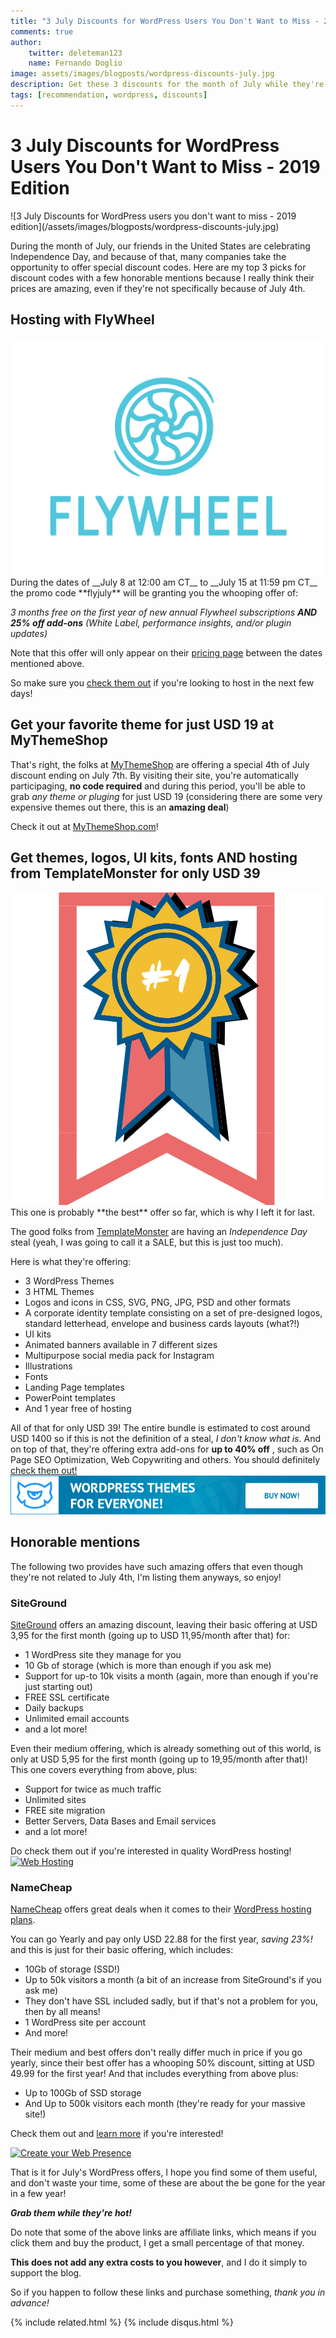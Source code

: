 ```yaml
---
title: "3 July Discounts for WordPress Users You Don't Want to Miss - 2019 Edition"
comments: true
author:
    twitter: deleteman123
    name: Fernando Doglio
image: assets/images/blogposts/wordpress-discounts-july.jpg
description: Get these 3 discounts for the month of July while they're still active! Don't miss them! 
tags: [recommendation, wordpress, discounts]
---
```


# 3 July Discounts for WordPress Users You Don't Want to Miss - 2019 Edition

<div class="post-header-img" markdown="1">
![3 July Discounts for WordPress users you don't want to miss - 2019 edition](/assets/images/blogposts/wordpress-discounts-july.jpg)
</div>

During the month of July, our friends in the United States are celebrating Independence Day, and because of that, many companies take the opportunity to offer special discount codes. 
Here are my top 3 picks for discount codes with a few honorable mentions because I really think their prices are amazing, even if they're not specifically because of July 4th.


## Hosting with FlyWheel
<div id="flywheel-logo">
    <a href="https://share.getf.ly/d11v3j" target="_blank" ><img src="/assets/images/flywheel_logo_vert_blue.png" alt="FlyWheel" /></a>
</div>
During the dates of __July 8 at 12:00 am CT__ to __July 15 at 11:59 pm CT__ the promo code **flyjuly** will be granting you the whooping offer of:

_3 months free on the first year of new annual Flywheel subscriptions **AND 25% off add-ons** (White Label, performance insights, and/or plugin updates)_

Note that this offer will only appear on their [pricing page](https://getflywheel.com/pricing/) between the dates mentioned above.

So make sure you [check them out](https://share.getf.ly/d11v3j) if you're looking to host in the next few days!

## Get your favorite theme for just USD 19 at MyThemeShop
That's right, the folks at [MyThemeShop](https://mythemeshop.com/) are offering a special 4th of July discount ending on July 7th.
By visiting their site, you're automatically participaging, **no code required** and during this period, you'll be able to grab _any theme or pluging_ for just USD 19 (considering there are some very expensive themes out there, this is an **amazing deal**)

Check it out at [MyThemeShop.com](https://mythemeshop.com/)!

## Get themes, logos, UI kits, fonts AND hosting from TemplateMonster for only USD 39
<div id="number1prize">
<img src="/assets/images/number1.png" alt="Best offer" />
</div>
This one is probably **the best** offer so far, which is why I left it for last.

The good folks from [TemplateMonster](https://www.templatemonster.com/?aff=mywritingcorner) are having an _Independence Day_ steal (yeah, I was going to call it a SALE, but this is just too much). 

<p style="clear:both"></p>

Here is what they're offering:

- 3 WordPress Themes
- 3 HTML Themes
- Logos and icons in CSS, SVG, PNG, JPG, PSD and other formats
- A corporate identity template consisting on a set of pre-designed logos, standard letterhead, envelope and business cards layouts (what?!)
- UI kits
- Animated banners available in 7 different sizes
- Multipurpose social media pack for Instagram 
- Illustrations
- Fonts
- Landing Page templates
- PowerPoint templates
- And 1 year free of hosting

All of that for only USD 39! The entire bundle is estimated to cost around USD 1400 so if this is not the definition of a steal, *I don't know what is*.
And on top of that, they're offering extra add-ons for **up to 40% off** , such as On Page SEO Optimization, Web Copywriting and others. You should definitely [check them out!](https://www.templatemonster.com/?aff=mywritingcorner)
[![Template Monster](/assets/images/templatemonster-banner.jpg)](https://www.templatemonster.com/?aff=mywritingcorner)

## Honorable mentions
The following two provides have such amazing offers that even though they're not related to July 4th, I'm listing them anyways, so enjoy!

### SiteGround
[SiteGround](https://www.siteground.com/wordpress-hosting.htm?afcode=cdba41f973306155d408cb18cf0d6848) offers an amazing discount, leaving their basic offering at USD 3,95 for the first month (going up to USD 11,95/month after that) for:
- 1 WordPress site they manage for you
- 10 Gb of storage (which is more than enough if you ask me)
- Support for up-to 10k visits a month (again, more than enough if you're just starting out)
- FREE SSL certificate
- Daily backups
- Unlimited email accounts
- and a lot more!

Even their medium offering, which is already something out of this world, is only at USD 5,95 for the first month (going up to 19,95/month after that)!
This one covers everything from above, plus:
- Support for twice as much traffic
- Unlimited sites
- FREE site migration
- Better Servers, Data Bases and Email services
- and a lot more!

Do check them out if you're interested in quality WordPress hosting!
<a href="https://www.siteground.com/wordpress-hosting.htm?afcode=cdba41f973306155d408cb18cf0d6848"><img src="https://ua.siteground.com/img/banners/general/2019_EN/usd/wp_728x90_blue.jpg" alt="Web Hosting" width="728" height="90" border="0"></a>


### NameCheap
[NameCheap](https://shareasale.com/r.cfm?b=467188&u=2099099&m=46483&urllink=www%2Enamecheap%2Ecom%2Fwordpress%2F&afftrack=) offers great deals when it comes to their [WordPress hosting plans](https://shareasale.com/r.cfm?b=467188&u=2099099&m=46483&urllink=www%2Enamecheap%2Ecom%2Fwordpress%2F&afftrack=).

You can go Yearly and pay only USD 22.88 for the first year, *saving 23%!* and this is just for their basic offering, which includes:
- 10Gb of storage (SSD!)
- Up to 50k visitors a month (a bit of an increase from SiteGround's if you ask me)
- They don't have SSL included sadly, but if that's not a problem for you, then by all means!
- 1 WordPress site per account
- And more!

Their medium and best offers don't really differ much in price if you go yearly, since their best offer has a whooping 50% discount, sitting at USD 49.99 for the first year!
And that includes everything from above plus:
- Up to 100Gb of SSD storage
- And Up to 500k visitors each month (they're ready for your massive site!)

Check them out and [learn more](https://shareasale.com/r.cfm?b=467188&u=2099099&m=46483&urllink=www%2Enamecheap%2Ecom%2Fwordpress%2F&afftrack=) if you're interested!

<a target="_blank" href="https://shareasale.com/r.cfm?b=1151487&amp;u=2099099&amp;m=46483&amp;urllink=&amp;afftrack="><img src="https://static.shareasale.com/image/46483/new_brand_adroll_004_728x90.gif" border="0" alt="Create your Web Presence" /></a>

That is it for July's WordPress offers, I hope you find some of them useful, and don't waste your time, some of these are about the be gone for the year in a few year! 

_**Grab them while they're hot!**_

<div class="disclosure" markdown="1">
Do note that some of the above links are affiliate links, which means if you click them and buy the product, I get a small percentage of that money. 

**This does not add any extra costs to you however**, and I do it simply to support the blog.

So if you happen to follow these links and purchase something, _thank you in advance!_
</div>

<div class="sharethis-inline-share-buttons"></div>
                        
{% include related.html %}
{% include disqus.html %}